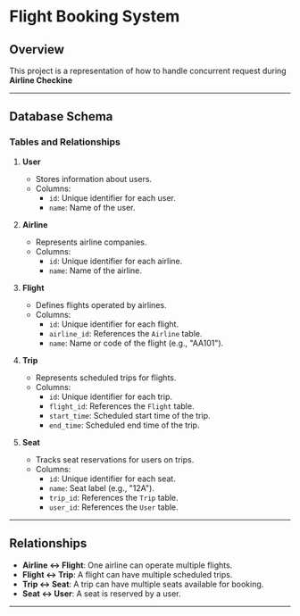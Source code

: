 # Flight Booking System

## Overview
This project is a representation of how to handle concurrent request during **Airline Checkine**

---

## Database Schema

### Tables and Relationships

1. **User**
   - Stores information about users.
   - Columns:
     - `id`: Unique identifier for each user.
     - `name`: Name of the user.

2. **Airline**
   - Represents airline companies.
   - Columns:
     - `id`: Unique identifier for each airline.
     - `name`: Name of the airline.

3. **Flight**
   - Defines flights operated by airlines.
   - Columns:
     - `id`: Unique identifier for each flight.
     - `airline_id`: References the `Airline` table.
     - `name`: Name or code of the flight (e.g., "AA101").

4. **Trip**
   - Represents scheduled trips for flights.
   - Columns:
     - `id`: Unique identifier for each trip.
     - `flight_id`: References the `Flight` table.
     - `start_time`: Scheduled start time of the trip.
     - `end_time`: Scheduled end time of the trip.

5. **Seat**
   - Tracks seat reservations for users on trips.
   - Columns:
     - `id`: Unique identifier for each seat.
     - `name`: Seat label (e.g., "12A").
     - `trip_id`: References the `Trip` table.
     - `user_id`: References the `User` table.

---

## Relationships
- **Airline ↔ Flight**: One airline can operate multiple flights.
- **Flight ↔ Trip**: A flight can have multiple scheduled trips.
- **Trip ↔ Seat**: A trip can have multiple seats available for booking.
- **Seat ↔ User**: A seat is reserved by a user.

---
